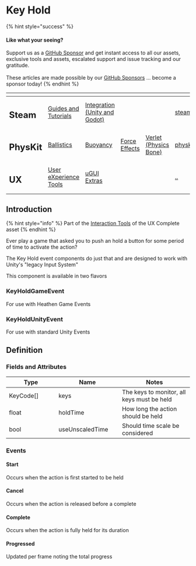 # Key Hold

{% hint style="success" %}
#### Like what your seeing?

Support us as a [GitHub Sponsor](../../../become-a-sponsor/) and get instant access to all our assets, exclusive tools and assets, escalated support and issue tracking and our gratitude.\
\
These articles are made possible by our [GitHub Sponsors](../../../become-a-sponsor/) ... become a sponsor today!
{% endhint %}

<table data-view="cards"><thead><tr><th></th><th></th><th></th><th></th><th></th><th data-hidden data-card-target data-type="content-ref"></th><th data-hidden data-card-cover data-type="files"></th></tr></thead><tbody><tr><td><h2>Steam</h2></td><td><a href="../../../steam/steam.md">Guides and Tutorials</a></td><td><a href="../../steamworks/">Integration (Unity and Godot)</a></td><td></td><td></td><td><a href="../../../steam/steam.md">steam.md</a></td><td><a href="../../../.gitbook/assets/Steamworks Card.png">Steamworks Card.png</a></td></tr><tr><td><h2>PhysKit</h2></td><td><a href="../../physkit/sample-scenes/fantasy-style-ballistic-simulation.md">Ballistics</a></td><td><a href="../../physkit/sample-scenes/1-buoyancy-example.md">Buoyancy</a></td><td><a href="../../physkit/sample-scenes/1-force-effect-fields.md">Force Effects</a></td><td><a href="../../physkit/sample-scenes/2-verlet-spring-skinned-mesh.md">Verlet (Physics Bone)</a></td><td><a href="../../physkit/">physkit</a></td><td><a href="../../../.gitbook/assets/PhysKit Card.png">PhysKit Card.png</a></td></tr><tr><td><h2>UX</h2></td><td><a href="../learning/core-concepts/">User eXperience Tools</a></td><td><a href="../learning/ugui-extras/">uGUI Extras</a></td><td></td><td></td><td><a href="../">..</a></td><td><a href="../../../.gitbook/assets/Splash Screen (1).png">Splash Screen (1).png</a></td></tr></tbody></table>

## Introduction

{% hint style="info" %}
Part of the [Interaction Tools](../learning/core-concepts/interaction-tools.md) of the UX Complete asset
{% endhint %}

Ever play a game that asked you to push an hold a button for some period of time to activate the action?

The Key Hold event components do just that and are designed to work with Unity's "legacy Input System"

This component is available in two flavors

### KeyHoldGameEvent

For use with Heathen Game Events

### KeyHoldUnityEvent

For use with standard Unity Events

## Definition

### Fields and Attributes

<table><thead><tr><th width="184.37677897593124">Type</th><th width="194.9100036101649">Name</th><th width="333.5407480296978">Notes</th></tr></thead><tbody><tr><td>KeyCode[]</td><td>keys</td><td>The keys to monitor, all keys must be held</td></tr><tr><td>float</td><td>holdTime</td><td>How long the action should be held</td></tr><tr><td>bool</td><td>useUnscaledTime</td><td>Should time scale be considered</td></tr></tbody></table>

### Events

#### Start

Occurs when the action is first started to be held

#### Cancel

Occurs when the action is released before a complete

#### Complete

Occurs when the action is fully held for its duration

#### Progressed

Updated per frame noting the total progress
